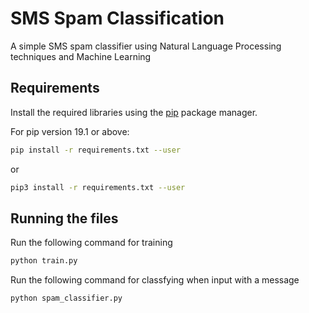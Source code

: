 # SMS Spam Classification

A simple SMS spam classifier using Natural Language Processing techniques and Machine Learning

## Requirements

Install the required libraries using the [pip](https://pip.pypa.io/en/stable/) package manager.

For pip version 19.1 or above:

~~~bash
pip install -r requirements.txt --user
~~~

or

~~~bash
pip3 install -r requirements.txt --user
~~~

## Running the files

Run the following command for training

~~~bash
python train.py
~~~

Run the following command for classfying when input with a message

~~~bash
python spam_classifier.py
~~~